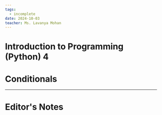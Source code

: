 ```yaml
---
tags:
  - incomplete
date: 2024-10-03
teacher: Ms. Lavanya Mohan
---
```

# Introduction to Programming (Python) 4
# Conditionals

----------------------------------------------------------------
# Editor's Notes